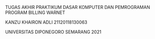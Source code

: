TUGAS AKHIR PRAKTIKUM DASAR KOMPUTER DAN PEMROGRAMAN
PROGRAM BILLING WARNET

KANZU KHAIRON ADLI
21120118130063

UNIVERSITAS DIPONEGORO
SEMARANG
2021
